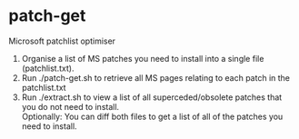 # patch-get
Microsoft patchlist optimiser<br>
1. Organise a list of MS patches you need to install into a single file (patchlist.txt).<br>
2. Run ./patch-get.sh to retrieve all MS pages relating to each patch in the patchlist.txt<br>
3. Run ./extract.sh to view a list of all superceded/obsolete patches that you do not need to install.<br>
Optionally: You can diff both files to get a list of all of the patches you need to install.<br>